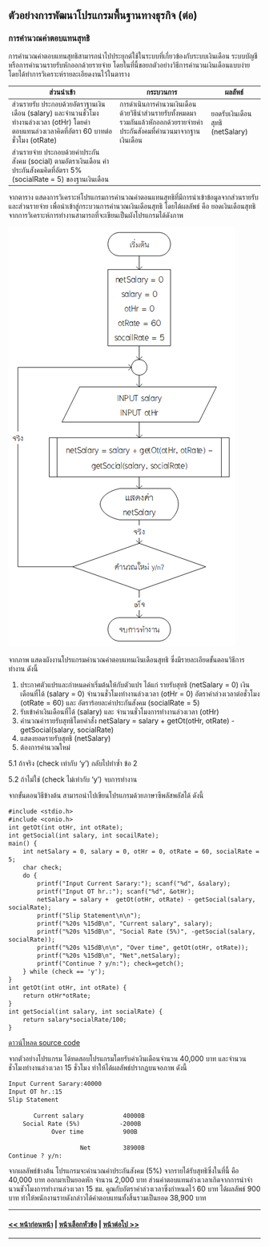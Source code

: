 ## ตัวอย่างการพัฒนาโปรแกรมพื้นฐานทางธุรกิจ (ต่อ)
### การคำนวณค่าตอบแทนสุทธิ
การคำนวณค่าตอบแทนสุทธิสามารถนำไปประยุกต์ใช้ในระบบที่เกี่ยวข้องกับระบบเงินเดือน ระบบบัญชี หรือการคำนวนรายรับหักออกด้วยรายจ่าย โดยในที่นี้ขอยกตัวอย่างวิธีการคำนวนเงินเดือนแบบง่าย โดยได้ทำการวิเคราะห์รายละเอียดงานไว้ในตาราง

| ส่วนนำเข้า | กระบวนการ | ผลลัพธ์ |
| --- | --- | --- |
| ส่วนรายรับ ประกอบด้วยอัตราฐานเงินเดือน (salary) และจำนวนชั่วโมงทำงานล่วงเวลา (otHr) โดยค่าตอบแทนล่วงเวลาคิดที่อัตรา 60 บาทต่อชั่วโมง (otRate) | การดำเนินการคำนวนเงินเดือนด้วยวิธีนำส่วนรายรับทั้งหมดมารวมกันแล้วหักออกด้วยรายจ่ายค่าประกันสังคมที่คำนวนมาจากฐานเงินเดือน | ยอดรับเงินเดือนสุทธิ (netSalary) |
| ส่วนรายจ่าย ประกอบด้วยค่าประกันสังคม (social) ตามอัตราเงินเดือน ค่าประกันสังคมคิดที่อัตรา 5% (socialRate = 5) ของฐานเงินเดือน |  |  |


จากตาราง แสดงการวิเคราะห์โปรแกรมการคำนวณค่าตอนแทนสุทธิที่มีการนำเข้าข้อมูลจากส่วนรายรับ และส่วนรายจ่าย เพื่อนำเข้าสู่กระบวนการคำนวณเงินเดือนสุทธิ โดยได้ผลลัพธ์ คือ ยอดเงินเดือนสุทธิ จากการวิเคราะห์การทำงานสามารถที่จะเขียนเป็นผังโปรแกรมได้ดังภาพ

<img src=img/0903.png>

จากภาพ แสดงผังงานโปรแกรมคำนวณค่าตอบแทนเงินเดือนสุทธิ ซึ่งมีรายละเอียดขั้นตอนวิธีการทำงาน ดังนี้
1.  ประกาศตัวแปรและกำหนดค่าเริ่มต้นให้กับตัวแปร ได้แก่ รายรับสุทธิ (netSalary = 0) เงินเดือนที่ได้ (salary = 0) จำนวนชั่วโมงทำงานล่วงเวลา (otHr = 0) อัตราค่าล่วงเวลาต่อชั่วโมง (otRate = 60) และ อัตราร้อยละค่าประกันสังคม (socialRate = 5)
2.  รับเข้าค่าเงินเดือนที่ได้ (salary) และ จำนวนชั่วโมงการทำงานล่วงเวลา (otHr)
3. คำนวณค่ารายรับสุทธิโดยคำสั่ง netSalary = salary +  getOt(otHr, otRate) - getSocial(salary, socialRate)
4.  แสดงยอดรายรับสุทธิ (netSalary)
5.  ต้องการคำนวณใหม่
  
  5.1 ถ้าจริง (check เท่ากับ ‘y’) กลับไปทำซ้ำ ข้อ 2
  
  5.2 ถ้าไม่ใช่ (check ไม่เท่ากับ ‘y’) จบการทำงาน
  
จากขั้นตอนวิธีข้างต้น สามารถนำไปเขียนโปรแกรมด้วยภาษาซีพลัสพลัสได้ ดังนี้

```
#include <stdio.h>
#include <conio.h>
int getOt(int otHr, int otRate);
int getSocial(int salary, int socailRate);
main() {
    int netSalary = 0, salary = 0, otHr = 0, otRate = 60, socialRate = 5;
    char check;
    do {
        printf("Input Current Sarary:"); scanf("%d", &salary);
        printf("Input OT hr.:"); scanf("%d", &otHr);
        netSalary = salary +  getOt(otHr, otRate) - getSocial(salary, socialRate);
        printf("Slip Statement\n\n");
        printf("%20s %15dB\n", "Current salary", salary);
        printf("%20s %15dB\n", "Social Rate (5%)", -getSocial(salary, socialRate));
        printf("%20s %15dB\n\n", "Over time", getOt(otHr, otRate));
        printf("%20s %15dB\n", "Net",netSalary);
        printf("Continue ? y/n:"); check=getch();
    } while (check == 'y');
}
int getOt(int otHr, int otRate) {
    return otHr*otRate;
}
int getSocial(int salary, int socialRate) {
    return salary*socialRate/100;
}
```
[ดาวน์โหลด source code](src/ch09_03.cpp)

จากตัวอย่างโปรแกรม ได้ทดสอบโปรแกรมโดยรับค่าเงินเดือนจำนวน 40,000 บาท และจำนวนชั่วโมงทำงานล่วงเวลา 15 ชั่วโมง ทำให้ได้ผลลัพธ์ปรากฏบนจอภาพ ดังนี้

```
Input Current Sarary:40000
Input OT hr.:15
Slip Statement

       Current salary           40000B
    Social Rate (5%)           -2000B
            Over time           900B

                    Net         38900B
Continue ? y/n: 
```

จากผลลัพธ์ข้างต้น โปรแกรมจะคำนวณค่าประกันสังคม (5%) จากรายได้รับสุทธิซึ่งในที่นี้ คือ 40,000 บาท ออกมาเป็นยอดหัก จำนวน 2,000 บาท ส่วนค่าตอบแทนล่วงเวลาเกิดจากการนำจำนวนชัวโมงการทำงานล่วงเวลา 15 ชม. คูณกับอัตราค่าล่วงเวลาซึ่งกำหนดไว้ 60 บาท ได้ผลลัพธ์ 900 บาท ทำให้พนักงานรายดังกล่าวได้ค่าตอบแทนทั้งสิ้นรวมเป็นยอด 38,900 บาท

---
#### [<< หน้าก่อนหน้า](0903-2.md) | [หน้าเลือกหัวข้อ](README.md) | [หน้าต่อไป >>](0903-4.md)
---
